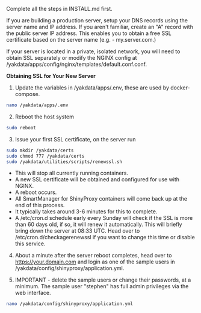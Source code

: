 Complete all the steps in INSTALL.md first.

If you are building a production server, setup your DNS records using the server name and IP address. If you aren't familiar, create an "A" record with the public server IP address. This enables you to obtain a free SSL certificate based on the server name (e.g. - my.server.com.) 

If your server is located in a private, isolated network, you will need to obtain SSL separately or modify the NGINX config at /yakdata/apps/config/nginx/templates/default.conf.conf. 

**Obtaining SSL for Your New Server**

1) Update the variables in /yakdata/apps/.env, these are used by docker-compose. 

```bash
nano /yakdata/apps/.env
```

2) Reboot the host system

```bash
sudo reboot
```

3) Issue your first SSL certificate, on the server run

```bash
sudo mkdir /yakdata/certs
sudo chmod 777 /yakdata/certs
sudo /yakdata/utilities/scripts/renewssl.sh
```

+ This will stop all currently running containers.
+ A new SSL certificate will be obtained and configured for use with NGINX.
+ A reboot occurs.
+ All SmartManager for ShinyProxy containers will come back up at the end of this process. 
+ It typically takes around 3-6 minutes for this to complete.
+ A /etc/cron.d schedule early every Sunday will check if the SSL is more than 60 days old, if so, it will renew it automatically. This will briefly bring down the server at 08:33 UTC. Head over to /etc/cron.d/checkagerenewssl if you want to change this time or disable this service. 

4) About a minute after the server reboot completes, head over to https://your.domain.com and login as one of the sample users in /yakdata/config/shinyproxy/application.yml.

5) IMPORTANT - delete the sample users or change their passwords, at a minimum. The sample user "stephen" has full admin privileges via the web interface.
   
```bash
nano /yakdata/config/shinyproxy/application.yml
```
